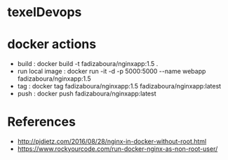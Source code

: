 # texelDevops



# docker actions
- build : docker build -t fadizaboura/nginxapp:1.5 .
- run local image : docker run -it -d -p 5000:5000 --name webapp fadizaboura/nginxapp:1.5
- tag : docker tag fadizaboura/nginxapp:1.5 fadizaboura/nginxapp:latest
- push : docker push fadizaboura/nginxapp:latest

# References
- http://pjdietz.com/2016/08/28/nginx-in-docker-without-root.html
- https://www.rockyourcode.com/run-docker-nginx-as-non-root-user/